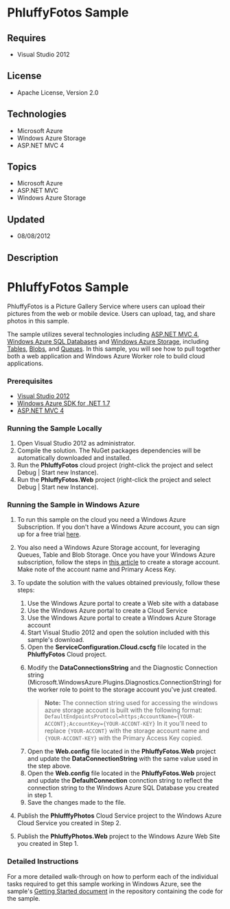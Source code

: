 # PhluffyFotos Sample
## Requires
- Visual Studio 2012
## License
- Apache License, Version 2.0
## Technologies
- Microsoft Azure
- Windows Azure Storage
- ASP.NET MVC 4
## Topics
- Microsoft Azure
- ASP.NET MVC
- Windows Azure Storage
## Updated
- 08/08/2012
## Description

<h1>PhluffyFotos Sample</h1>
<p>PhluffyFotos is a Picture Gallery Service where users can upload their pictures from the web or mobile device. Users can upload, tag, and share photos in this sample.</p>
<p>The sample utilizes several technologies including <a href="http://www.asp.net/mvc/mvc4">
ASP.NET MVC 4</a>, <a href="http://www.windowsazure.com/en-us/develop/net/how-to-guides/sql-database/">
Windows Azure SQL Databases</a> and <a href="http://www.windowsazure.com/en-us/home/features/storage/">
Windows Azure Storage</a>, including <a href="https://www.windowsazure.com/en-us/develop/net/how-to-guides/table-services/">
Tables</a>, <a href="https://www.windowsazure.com/en-us/develop/net/how-to-guides/blob-storage/">
Blobs</a>, and <a href="https://www.windowsazure.com/en-us/develop/net/how-to-guides/queue-service/">
Queues</a>. In this sample, you will see how to pull together both a web application and Windows Azure Worker role to build cloud applications.</p>
<h3>Prerequisites</h3>
<ul>
<li><a href="http://www.microsoft.com/visualstudio/en-us/products">Visual Studio 2012</a>
</li><li><a href="http://www.windowsazure.com/en-us/develop/net/">Windows Azure SDK for .NET 1.7</a>
</li><li><a href="http://www.asp.net/mvc/mvc4">ASP.NET MVC 4</a> </li></ul>
<h3>Running the Sample Locally</h3>
<ol>
<li>Open Visual Studio 2012 as administrator. </li><li>Compile the solution. The NuGet packages dependencies will be automatically downloaded and installed.
</li><li>Run the <strong>PhluffyFotos</strong> cloud project (right-click the project and select Debug | Start new Instance).
</li><li>Run the <strong>PhluffyFotos.Web</strong> project (right-click the project and select Debug | Start new Instance).
</li></ol>
<h3>Running the Sample in Windows Azure</h3>
<ol>
<li>
<p>To run this sample on the cloud you need a Windows Azure Subscription. If you don't have a Windows Azure account, you can sign up for a free trial
<a href="http://bit.ly/windowsazuretrial">here</a>.</p>
</li><li>
<p>You also need a Windows Azure Storage account, for leveraging Queues, Table and Blob Storage. Once you have your Windows Azure subscription, follow the steps in
<a href="https://www.windowsazure.com/en-us/develop/net/how-to-guides/blob-storage/">
this article</a> to create a storage account. Make note of the account name and Primary Acess Key.</p>
</li><li>
<p>To update the solution with the values obtained previously, follow these steps:</p>
<ol>
<li>Use the Windows Azure portal to create a Web site with a database </li><li>Use the Windows Azure portal to create a Cloud Service </li><li>Use the Windows Azure portal to create a Windows Azure Storage account </li><li>Start Visual Studio 2012 and open the solution included with this sample's download.
</li><li>Open the <strong>ServiceConfiguration.Cloud.cscfg</strong> file located in the
<strong>PhluffyFotos</strong> Cloud project. </li><li>
<p>Modify the <strong>DataConnectionsString</strong> and the Diagnostic Connection string (Microsoft.WindowsAzure.Plugins.Diagnostics.ConnectionString) for the worker role to point to the storage account you've just created.</p>
<blockquote>
<p><strong>Note:</strong> The connection string used for accessing the windows azure storage account is built with the following format:
<code>DefaultEndpointsProtocol=https;AccountName={YOUR-ACCONT};AccountKey={YOUR-ACCONT-KEY}</code> In it you'll need to replace
<code>{YOUR-ACCONT}</code> with the storage account name and <code>{YOUR-ACCONT-KEY}</code> with the Primary Access Key copied.</p>
</blockquote>
</li><li>Open the <strong>Web.config</strong> file located in the <strong>PhluffyFotos.Web</strong> project and update the
<strong>DataConnectionString</strong> with the same value used in the step above.
</li><li>Open the <strong>Web.config</strong> file located in the <strong>PhluffyFotos.Web</strong> project and update the
<strong>DefaultConnection</strong> connction string to reflect the connection string to the Windows Azure SQL Database you created in step 1.
</li><li>Save the changes made to the file. </li></ol>
</li><li>
<p>Publish the <strong>PhlufffyPhotos</strong> Cloud Service project to the Windows Azure Cloud Service you created in Step 2.</p>
</li><li>Publish the <strong>PhluffyPhotos.Web</strong> project to the Windows Azure Web Site you created in Step 1.
</li></ol>
<h3>Detailed Instructions</h3>
<p>For a more detailed walk-through on how to perform each of the individual tasks required to get this sample working in Windows Azure, see the sample's
<a href="https://github.com/WindowsAzure-Samples/PhluffyFotos/blob/master/GettingStarted.md">
Getting Started document</a> in the repository containing the code for the sample.</p>

